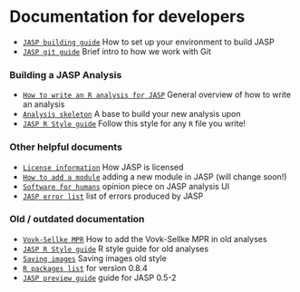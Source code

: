 # Documentation for developers

- [`JASP building guide`](jasp-building-guide.md) How to set up your environment to build JASP
- [`JASP git guide`](git-guide.md) Brief intro to how we work with Git

### Building a JASP Analysis

- [`How to write an R analysis for JASP`](r-analyses-guide.md) General overview of how to write an analysis
- [`Analysis skeleton`](analysis-skeleton.R) A base to build your new analysis upon
- [`JASP R Style guide`](r-style-guide.md) Follow this style for any `R` file you write!


### Other helpful documents

- [`License information`](jasp-licensing.md) How JASP is licensed
- [`How to add a module`](jasp-adding-module.md) adding a new module in JASP (will change soon!)
- [`Software for humans`](jasp-human-guide.md) opinion piece on JASP analysis UI
- [`JASP error list`](jasp-error-list.md) list of errors produced by JASP


### Old / outdated documentation
- [`Vovk-Sellke MPR`](r-vs-mpr.md) How to add the Vovk-Sellke MPR in old analyses
- [`JASP R Style guide`](r-style-guide-old.md) R style guide for old analyses
- [`Saving images`](r-saveimage.md) Saving images old style
- [`R packages list`](jasp-r-packages-list.md) for version 0.8.4
- [`JASP preview guide`](jasppreview-guide.md) guide for JASP 0.5-2
